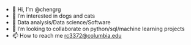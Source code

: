 - 👋 Hi, I’m @chengrg
- 👀 I’m interested in dogs and cats
- 🌱 Data analysis/Data science/Software
- 💞️ I’m looking to collaborate on python/sql/machine learning projects
- 📫 How to reach me rc3372@columbia.edu

<!---
chengrg/chengrg is a ✨ special ✨ repository because its `README.md` (this file) appears on your GitHub profile.
You can click the Preview link to take a look at your changes.
--->
